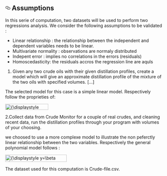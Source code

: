 
<h2><svg class="octicon octicon-link" viewBox="0 0 16 16" version="1.1" width="16" height="16" aria-hidden="true"><path fill-rule="evenodd" d="M4 9h1v1H4c-1.5 0-3-1.69-3-3.5S2.55 3 4 3h4c1.45 0 3 1.69 3 3.5 0 1.41-.91 2.72-2 3.25V8.59c.58-.45 1-1.27 1-2.09C10 5.22 8.98 4 8 4H4c-.98 0-2 1.22-2 2.5S3 9 4 9zm9-3h-1v1h1c1 0 2 1.22 2 2.5S13.98 12 13 12H9c-.98 0-2-1.22-2-2.5 0-.83.42-1.64 1-2.09V6.25c-1.09.53-2 1.84-2 3.25C6 11.31 7.55 13 9 13h4c1.45 0 3-1.69 3-3.5S14.5 6 13 6z"></path></svg></a> Assumptions
</h2>

In this serie of computation, two datasets will be used to perform two regressions analysis. 
We consider the following assumptions to be validated :
- Linear relationship : the relationship between the independent and dependent variables needs to be linear.
- Multivariate normality : observations are normaly distributed 
- Indepent error : implies no correlations in the errors (residuals)
- Homoscedasticity: the residuals accros the regression line are aquls


1. Given any two crude oils with their given distillation profiles, create a model which will give an approximate distillation
profile of the mixture of the two oils with specified volumes. [...]

The selected model for this case is a simple linear model. Respectively follow the proprieties of:

<img src="https://wikimedia.org/api/rest_v1/media/math/render/svg/441d157d1b9e322b3cf27b721a370be6844d30c8" class="mwe-math-fallback-image-inline" aria-hidden="true" style="vertical-align: -0.671ex; width:18.122ex; height:2.509ex;" alt="{\displaystyle y=\beta _{0}+\beta _{1}x+\varepsilon ,\,}">


2.Collect data from Crude Monitor for a couple of real crudes, and cleaning recent data, run the distillation
profiles through your program with volumes of your choosing.

we choosed to use a more complexe model to illustrate the non peferctly linear relationship between the two variables.
Respectively the general polynomial model follows :

<img src="https://wikimedia.org/api/rest_v1/media/math/render/svg/ba2b6f48bb60ea6fe6865a81956146142fdac62a" class="mwe-math-fallback-image-inline" aria-hidden="true" style="vertical-align: -0.671ex; width:25.716ex; height:3.009ex;" alt="{\displaystyle y=\beta _{0}+\beta _{1}x+\beta _{2}x^{2}+\varepsilon .\,}">

The dataset used for this computation is Crude-file.csv.
